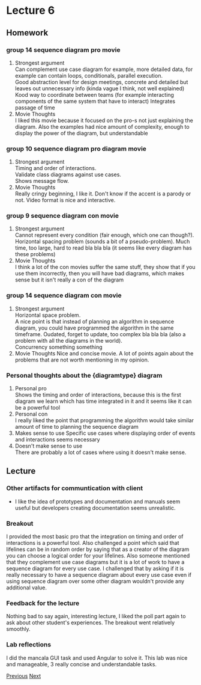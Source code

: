 # Lecture 6
## Homework
### group 14 sequence diagram pro  movie
1. Strongest argument  
Can complement use case diagram for example, more detailed data, for example can contain loops, conditionals, parallel execution.  
Good abstraction level for design meetings, concrete and detailed but leaves out unnecessary info (kinda vague I think, not well explained)   
Kood way to coordinate between teams (for example interacting components of the same system that have to interact)
Integrates passage of time
2. Movie Thoughts  
I liked this movie because it focused on the pro-s not just explaining the diagram. Also the examples had nice amount of complexity, enough to display the power of the diagram, but understandable
### group 10 sequence diagram pro diagram movie
1. Strongest argument  
Timing and order of interactions.   
Validate class diagrams against use cases.   
Shows message flow.
2. Movie Thoughts  
Really cringy beginning, I like it. Don't know if the accent is a parody or not. Video format is nice and interactive.
### group 9 sequence diagram con movie
1. Strongest argument  
Cannot represent every condition (fair enough, which one can though?). Horizontal spacing problem (sounds a bit of a pseudo-problem). Much time, too large, hard to read bla bla bla (it seems like every diagram has these problems)
2. Movie Thoughts  
I think a lot of the con movies suffer the same stuff, they show that if you use them incorrectly, then you will have bad diagrams, which makes sense but it isn't really a con of the diagram
### group 14 sequence diagram con movie
1. Strongest argument  
Horizontal space problem.  
A nice point is that instead of planning an algorithm in sequence diagram, you could have programmed the algorithm in the same timeframe. Oudated, forget to update, too complex bla bla bla (also a problem with all the diagrams in the world).  
Concurrency something something  
2. Movie Thoughts
Nice and concise movie. A lot of points again about the problems that are not worth mentioning in my opinion.
### Personal thoughts about the {diagramtype} diagram
1. Personal pro  
Shows the timing and order of interactions, because this is the first diagram we learn which has time integrated in it and it seems like it can be a powerful tool
2. Personal con  
I really liked the point that programming the algorithm would take similar amount of time to planning the sequence diagram
3. Makes sense to use
Specific use cases where displaying order of events and interactions seems necessary
4. Doesn't make sense to use  
There are probably a lot of cases where using it doesn't make sense.

## Lecture
### Other artifacts for communtication with client
* I like the idea of prototypes and documentation and manuals seem useful but developers creating documentation seems unrealistic.
### Breakout
I provided the most basic pro that the integration on timing and order of interactions is a powerful tool. Also challenged a point which said that lifelines can be in random order by saying that as a creator of the diagram you can choose a logical order for your lifelines. Also someone mentioned that they complement use case diagrams but it is a lot of work to have a sequence diagram for every use case. I challenged that by asking if it is really necessary to have a sequence diagram about every use case even if using sequence diagram over some other diagram wouldn't provide any additional value.
### Feedback for the lecture
Nothing bad to say again, interesting lecture, I liked the poll part again to ask about other student's experiences. The breakout went relatively smoothly.

### Lab reflections
I did the mancala GUI task and used Angular to solve it. This lab was nice and manageable, 3 really concise and understandable tasks.

[Previous](../Reflections/lecture5.md) [Next](../Reflections/lecture7.md)